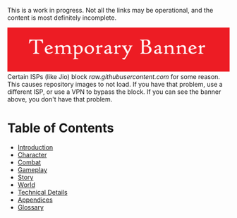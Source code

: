 This is a work in progress. Not all the links may be operational, and the content is most definitely incomplete.

![banner](Handbook/Handbook_files/banner.png)
  \
Certain ISPs (like Jio) block _raw.githubusercontent.com_ for some reason. This causes repository images to not load. If you have that problem, use a different ISP, or use a VPN to bypass the block. If you can see the banner above, you don't have that problem.

# Table of Contents

- [Introduction](Handbook/Introduction.md)
- [Character](Handbook/Character.md)
- [Combat](Handbook/Combat.md)
- [Gameplay](Handbook/Gameplay.md)
- [Story](Handbook/Story.md)
- [World](Handbook/World.md)
- [Technical Details](Handbook/Technical%20Details.md)
- [Appendices](Handbook/Appendices.md)
- [Glossary](Handbook/Glossary.md)

